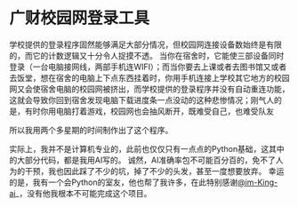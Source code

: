 # 广财校园网登录工具
学校提供的登录程序固然能够满足大部分情况，但校园网连接设备数始终是有限的，而它的计数逻辑又十分令人捉摸不透。
当你在宿舍时，它能使三部设备同时登录（一台电脑接网线，两部手机连WIFI）；而当你要去上课或者去图书馆又或者去饭堂，想在宿舍的电脑上下点东西挂着时，你用手机连接上学校其它地方的校园网又会使宿舍电脑的校园网被挤出，而学校提供的登录程序并没有自动重连功能，这就会导致你回到宿舍发现电脑下载进度条一点没动的这种悲惨情况；刚气人的是，有时你用电脑打着游戏，校园网也会抽风断开，既难受自己，也难受队友

所以我用两个多星期的时间制作出了这个程序。

实际上，我并不是计算机专业的，此前也仅仅只有一点点的Python基础，这其中的大部分代码，都是我用AI写的。
诚然，AI准确率包不可能百分百的，免不了人为的干预，我也因此踩了不少的坑，掉了不少的头发，甚至一度想要放弃。
幸运的是，我有一个会Python的室友，他也帮了我许多，在此特别感谢[@im-King-ai](https://github.com/im-King-ai)_，没有他我根本不可能完成这个项目。
